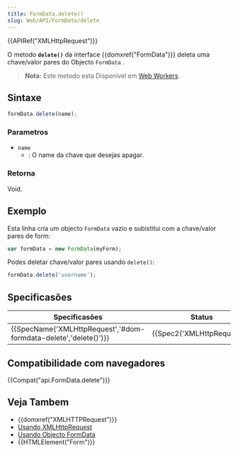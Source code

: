 ```yaml
---
title: FormData.delete()
slug: Web/API/FormData/delete
---
```

{{APIRef("XMLHttpRequest")}}

O metodo **`delete()`** da interface {{domxref("FormData")}} deleta uma chave/valor pares do Objecto `FormData` .

> **Nota:** Este metodo esta Disponivel em [Web Workers](/pt-BR/docs/Web/API/Web_Workers_API).

## Sintaxe

```js
formData.delete(name);
```

### Parametros

- `name`
  - : O name da chave que desejas apagar.

### Retorna

Void.

## Exemplo

Esta linha cria um objecto `FormData` vazio e subistitui com a chave/valor pares de form:

```js
var formData = new FormData(myForm);
```

Podes deletar chave/valor pares usando `delete()`:

```js
formData.delete('username');
```

## Specificasões

| Specificasões                                                                        | Status                               | Comment |
| ------------------------------------------------------------------------------------ | ------------------------------------ | ------- |
| {{SpecName('XMLHttpRequest','#dom-formdata-delete','delete()')}} | {{Spec2('XMLHttpRequest')}} |         |

## Compatibilidade com navegadores

{{Compat("api.FormData.delete")}}

## Veja Tambem

- {{domxref("XMLHTTPRequest")}}
- [Usando XMLHttpRequest](/pt-BR/docs/DOM/XMLHttpRequest/Using_XMLHttpRequest)
- [Usando Objecto FormData](/pt-BR/docs/DOM/XMLHttpRequest/FormData/Using_FormData_Objects)
- {{HTMLElement("Form")}}
